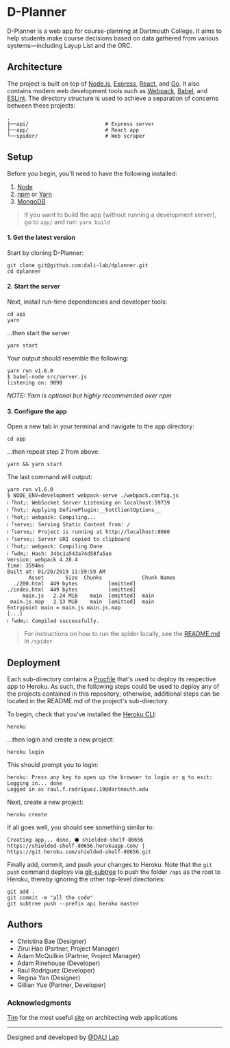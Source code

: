 # D-Planner
D-Planner is a web app for course-planning at Dartmouth College. It aims to help students make course decisions based on data gathered from various systems—including Layup List and the ORC.

## Architecture
The project is built on top of [Node.js](https://nodejs.org/en/), [Express](http://expressjs.com/), [React](https://reactjs.org/), and [Go](https://golang.org/). It also contains modern web development tools such as [Webpack](http://webpack.github.io/), [Babel](https://babeljs.io/), and [ESLint](https://eslint.org/).
The directory structure is used to achieve a separation of concerns between these projects:
```
.
├──api/                         # Express server
├──app/                         # React app
└──spider/                      # Web scraper
```

## Setup
Before you begin, you'll need to have the following installed:
1. [Node](https://nodejs.org/en/)
2. [npm](https://www.npmjs.com/get-npm) or [Yarn](https://yarnpkg.com/lang/en/docs/install/#mac-stable)
3. [MongoDB](https://docs.mongodb.com/manual/installation/#mongodb-community-edition)

> If you want to build the app (without running a development server), go to `app/` and run: `yarn build`

#### 1. Get the latest version
Start by cloning D-Planner:
```
git clone git@github.com:dali-lab/dplanner.git
cd dplanner
```

#### 2. Start the server
Next, install run-time dependencies and developer tools:

```
cd api
yarn
```

...then start the server

```
yarn start
```

Your output should resemble the following:

```
yarn run v1.6.0
$ babel-node src/server.js
listening on: 9090
```

_NOTE: Yarn is optional but highly recommended over npm_

#### 3. Configure the app
Open a new tab in your terminal and navigate to the app directory:

```
cd app
```

...then repeat step 2 from above:

```
yarn && yarn start
```

The last command will output:

```
yarn run v1.6.0
$ NODE_ENV=development webpack-serve ./webpack.config.js
ℹ ｢hot｣: WebSocket Server Listening on localhost:59739
ℹ ｢hot｣: Applying DefinePlugin:__hotClientOptions__
ℹ ｢hot｣: webpack: Compiling...
ℹ ｢serve｣: Serving Static Content from: /
ℹ ｢serve｣: Project is running at http://localhost:8080
ℹ ｢serve｣: Server URI copied to clipboard
ℹ ｢hot｣: webpack: Compiling Done
ℹ ｢wdm｣: Hash: 34bc1a543a74d58fa5ae
Version: webpack 4.28.4
Time: 3594ms
Built at: 01/20/2019 11:59:59 AM
       Asset       Size  Chunks             Chunk Names
  ./200.html  449 bytes          [emitted]
./index.html  449 bytes          [emitted]
     main.js   2.24 MiB    main  [emitted]  main
 main.js.map   2.13 MiB    main  [emitted]  main
Entrypoint main = main.js main.js.map
[...]
ℹ ｢wdm｣: Compiled successfully.
```

> For instructions on how to run the spider locally, see the [README.md](https://github.com/dali-lab/dplanner/blob/master/spider/README.md) in `/spider`

## Deployment
Each sub-directory contains a [Procfile](https://devcenter.heroku.com/articles/procfile) that's used to deploy its respective app to Heroku. As such, the following steps could be used to deploy any of the projects contained in this repository; otherwise, additional steps can be located in the README.md of the project's sub-directory.

To begin, check that you've installed the [Heroku CLI](https://devcenter.heroku.com/articles/heroku-cli):

```
heroku
```
...then login and create a new project:

```
heroku login
```

This should prompt you to login:

```
heroku: Press any key to open up the browser to login or q to exit:
Logging in... done
Logged in as raul.f.rodriguez.19@dartmouth.edu
```

Next, create a new project:

```
heroku create
```

If all goes well, you should see something similar to:

```
Creating app... done, ⬢ shielded-shelf-80656
https://shielded-shelf-80656.herokuapp.com/ | https://git.heroku.com/shielded-shelf-80656.git
```

Finally add, commit, and push your changes to Heroku. Note that the `git push` command deploys via [git-subtree](https://github.com/apenwarr/git-subtree/blob/master/git-subtree.txt) to push the folder `/api` as the root to Heroku, thereby ignoring the other top-level directories:

```
git add .
git commit -m "all the code"
git subtree push --prefix api heroku master
```

## Authors
* Christina Bae (Designer)
* Zirui Hao (Partner, Project Manager)
* Adam McQuilkin (Partner, Project Manager)
* Adam Rinehouse (Developer)
* Raul Rodriguez (Developer)
* Regina Yan (Designer)
* Gillian Yue (Partner, Developer)

### Acknowledgments
[Tim](https://github.com/timofei7) for the most useful [site](http://cs52.me/) on architecting web applications

---
Designed and developed by [@DALI Lab](https://github.com/dali-lab)